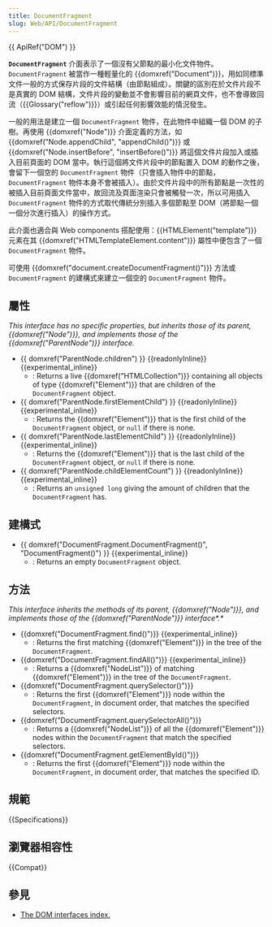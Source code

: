 ```yaml
---
title: DocumentFragment
slug: Web/API/DocumentFragment
---
```


{{ ApiRef("DOM") }}

**`DocumentFragment`** 介面表示了一個沒有父節點的最小化文件物件。`DocumentFragment` 被當作一種輕量化的 {{domxref("Document")}}，用如同標準文件一般的方式保存片段的文件結構（由節點組成）。關鍵的區別在於文件片段不是真實的 DOM 結構，文件片段的變動並不會影響目前的網頁文件，也不會導致回流（{{Glossary("reflow")}}）或引起任何影響效能的情況發生。

一般的用法是建立一個 `DocumentFragment` 物件，在此物件中組織一個 DOM 的子樹。再使用 {{domxref("Node")}} 介面定義的方法，如 {{domxref("Node.appendChild", "appendChild()")}} 或 {{domxref("Node.insertBefore", "insertBefore()")}} 將這個文件片段加入或插入目前頁面的 DOM 當中。執行這個將文件片段中的節點置入 DOM 的動作之後，會留下一個空的 `DocumentFragment` 物件（只會插入物件中的節點，`DocumentFragment` 物件本身不會被插入）。由於文件片段中的所有節點是一次性的被插入目前頁面文件當中，故回流及頁面渲染只會被觸發一次，所以可用插入 `DocumentFragment` 物件的方式取代傳統分別插入多個節點至 DOM（將節點一個一個分次進行插入）的操作方式。

此介面也適合與 Web components 搭配使用：{{HTMLElement("template")}} 元素在其 {{domxref("HTMLTemplateElement.content")}} 屬性中便包含了一個 `DocumentFragment` 物件。

可使用 {{domxref("document.createDocumentFragment()")}} 方法或 `DocumentFragment` 的建構式來建立一個空的 `DocumentFragment` 物件。

## 屬性

_This interface has no specific properties, but inherits those of its parent,_ _{{domxref("Node")}}, and implements those of the {{domxref("ParentNode")}} interface._

- {{ domxref("ParentNode.children") }} {{readonlyInline}}{{experimental_inline}}
  - : Returns a live {{domxref("HTMLCollection")}} containing all objects of type {{domxref("Element")}} that are children of the `DocumentFragment` object.
- {{ domxref("ParentNode.firstElementChild") }} {{readonlyInline}}{{experimental_inline}}
  - : Returns the {{domxref("Element")}} that is the first child of the `DocumentFragment` object, or `null` if there is none.
- {{ domxref("ParentNode.lastElementChild") }} {{readonlyInline}}{{experimental_inline}}
  - : Returns the {{domxref("Element")}} that is the last child of the `DocumentFragment` object, or `null` if there is none.
- {{ domxref("ParentNode.childElementCount") }} {{readonlyInline}}{{experimental_inline}}
  - : Returns an `unsigned long` giving the amount of children that the `DocumentFragment` has.

## 建構式

- {{ domxref("DocumentFragment.DocumentFragment()", "DocumentFragment()") }} {{experimental_inline}}
  - : Returns an empty `DocumentFragment` object.

## 方法

_This interface inherits the methods of its parent, {{domxref("Node")}}, and implements those of the {{domxref("ParentNode")}} interface*.*_

- {{domxref("DocumentFragment.find()")}} {{experimental_inline}}
  - : Returns the first matching {{domxref("Element")}} in the tree of the `DocumentFragment`.
- {{domxref("DocumentFragment.findAll()")}} {{experimental_inline}}
  - : Returns a {{domxref("NodeList")}} of matching {{domxref("Element")}} in the tree of the `DocumentFragment`.
- {{domxref("DocumentFragment.querySelector()")}}
  - : Returns the first {{domxref("Element")}} node within the `DocumentFragment`, in document order, that matches the specified selectors.
- {{domxref("DocumentFragment.querySelectorAll()")}}
  - : Returns a {{domxref("NodeList")}} of all the {{domxref("Element")}} nodes within the `DocumentFragment` that match the specified selectors.
- {{domxref("DocumentFragment.getElementById()")}}
  - : Returns the first {{domxref("Element")}} node within the `DocumentFragment`, in document order, that matches the specified ID.

## 規範

{{Specifications}}

## 瀏覽器相容性

{{Compat}}

## 參見

- [The DOM interfaces index.](/docs/DOM/DOM_Reference)
